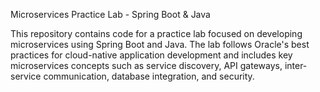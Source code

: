Microservices Practice Lab - Spring Boot & Java

This repository contains code for a practice lab focused on developing microservices using Spring Boot and Java. The lab follows Oracle's best practices for cloud-native application development and includes key microservices concepts such as service discovery, API gateways, inter-service communication, database integration, and security.
